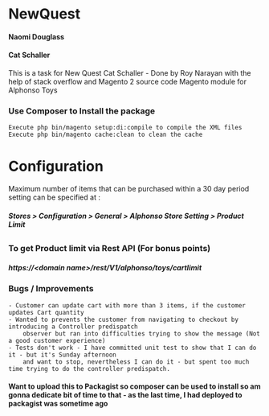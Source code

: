 # NewQuest
#### Naomi Douglass
#### Cat Schaller


This is a task for New Quest Cat Schaller - Done by Roy Narayan with the help of stack overflow and Magento 2 source code
Magento module for Alphonso Toys

### Use Composer to Install the package
    Execute php bin/magento setup:di:compile to compile the XML files
    Execute php bin/magento cache:clean to clean the cache

# Configuration
Maximum number of items that can be purchased within a 30 day period setting can be specified at :

##### Stores > Configuration > General > Alphonso Store Setting > Product Limit

##

### To get Product limit via Rest API (For bonus points)

##### https://\<domain name\>/rest/V1/alphonso/toys/cartlimit

### Bugs / Improvements
    - Customer can update cart with more than 3 items, if the customer updates Cart quantity
    - Wanted to prevents the customer from navigating to checkout by introducing a Controller predispatch
        observer but ran into difficulties trying to show the message (Not a good customer experience)
    - Tests don't work - I have committed unit test to show that I can do it - but it's Sunday afternoon
        and want to stop, nevertheless I can do it - but spent too much time trying to do the controller predispatch.

#### Want to upload this to Packagist so composer can be used to install so am gonna dedicate bit of time to that - as the last time, I had deployed to packagist was sometime ago 

